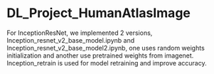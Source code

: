 # DL_Project_HumanAtlasImage

For InceptionResNet, we implemented 2 versions, Inception_resnet_v2_base_model.ipynb and Inception_resnet_v2_base_model2.ipynb, one uses random weights initialization and another use pretrained weights from imagenet. Inception_retrain is used for model retraining and improve accuracy.
